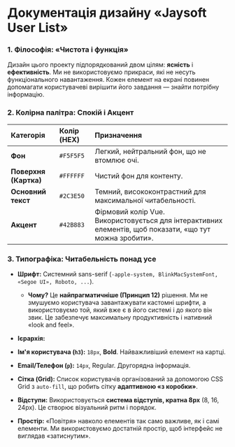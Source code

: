 # Документація дизайну «Jaysoft User List»

### 1. Філософія: «Чистота і функція»

Дизайн цього проекту підпорядкований двом цілям: **ясність** і **ефективність**. Ми не використовуємо прикраси, які не несуть функціонального навантаження. Кожен елемент на екрані повинен допомагати користувачеві вирішити його завдання — знайти потрібну інформацію.

### 2. Колірна палітра: Спокій і Акцент

| Категорія             | Колір (HEX) | Призначення                                                                                             |
| :-------------------- | :---------- | :------------------------------------------------------------------------------------------------------ |
| **Фон**               | `#F5F5F5`   | Легкий, нейтральний фон, що не втомлює очі.                                                             |
| **Поверхня (Картка)** | `#FFFFFF`   | Чистий фон для контенту.                                                                                |
| **Основний текст**    | `#2C3E50`   | Темний, висококонтрастний для максимальної читабельності.                                               |
| **Акцент**            | `#42B883`   | Фірмовий колір Vue. Використовується для інтерактивних елементів, щоб показати, «що тут можна зробити». |

### 3. Типографіка: Читабельність понад усе

- **Шрифт:** Системний sans-serif (`-apple-system, BlinkMacSystemFont, «Segoe UI», Roboto, ...`).
  - **Чому?** Це **найпрагматичніше (Принцип 12)** рішення. Ми не змушуємо користувача завантажувати кастомні шрифти, а використовуємо той, який вже є в його системі і до якого він звик. Це забезпечує максимальну продуктивність і нативний «look and feel».
- **Ієрархія:**
- **Ім'я користувача (`h3`):** `18px`, **Bold**. Найважливіший елемент на картці.
- **Email/Телефон (`p`):** `14px`, Regular. Другорядна інформація.

- **Сітка (Grid):** Список користувачів організований за допомогою CSS Grid з `auto-fill`, що робить сітку **адаптивною «з коробки»**.
- **Відступи:** Використовується **система відступів, кратна 8px** (8, 16, 24px). Це створює візуальний ритм і порядок.
- **Простір:** «Повітря» навколо елементів так само важливе, як і самі елементи. Ми використовуємо достатній простір, щоб інтерфейс не виглядав «затиснутим».
